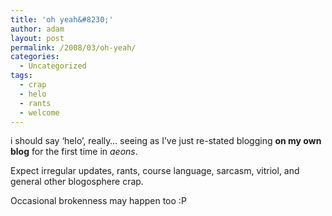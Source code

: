```yaml
---
title: 'oh yeah&#8230;'
author: adam
layout: post
permalink: /2008/03/oh-yeah/
categories:
  - Uncategorized
tags:
  - crap
  - helo
  - rants
  - welcome
---
```

i should say &#8216;helo&#8217;, really&#8230; seeing as I&#8217;ve just re-stated blogging **on my own blog** for the first time in *aeons*.

Expect irregular updates, rants, course language, sarcasm, vitriol, and general other blogosphere crap.

Occasional brokenness may happen too :P 
